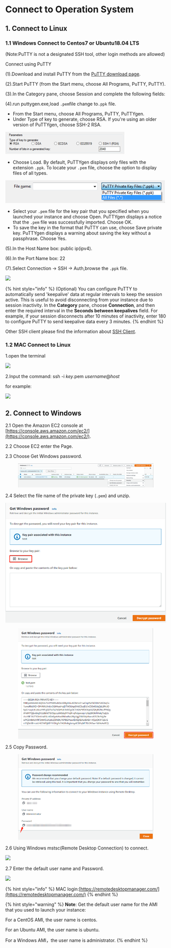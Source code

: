 # Connect to Operation System

## 1. Connect to Linux

### **1.1 Windows Connect to Centos7 or Ubuntu18.04 LTS**

(Note:PuTTY is not a designated SSH tool, other login methods are allowed)

Connect using PuTTY

(1).Download and install PuTTY from the [PuTTY download page](http://www.chiark.greenend.org.uk/\~sgtatham/putty/).

(2).Start PuTTY (from the Start menu, choose All Programs, PuTTY, PuTTY).

(3).In the Category pane, choose Session and complete the following fields:

(4).run puttygen.exe,load `.pem`file change to`.ppk` file.

* From the Start menu, choose All Programs, PuTTY, PuTTYgen.
* Under Type of key to generate, choose RSA. If you're using an older version of PuTTYgen, choose SSH-2 RSA.

![](<../../.gitbook/assets/image (18).png>)

* Choose Load. By default, PuTTYgen displays only files with the extension `.ppk`. To locate your `.pem` file, choose the option to display files of all types.

![](../../.gitbook/assets/image.png)

* Select your `.pem` file for the key pair that you specified when you launched your instance and choose Open. PuTTYgen displays a notice that the `.pem` file was successfully imported. Choose OK.
* To save the key in the format that PuTTY can use, choose Save private key. PuTTYgen displays a warning about saving the key without a passphrase. Choose Yes.

&#x20; (5).In the Host Name box: public ip(ipv4).

&#x20; (6).In the Port Name box: 22

&#x20; (7).Select Connection -> SSH -> Auth,browse the `.ppk` file.

![](<../../.gitbook/assets/image (85).png>)

{% hint style="info" %}
(Optional) You can configure PuTTY to automatically send 'keepalive' data at regular intervals to keep the session active. This is useful to avoid disconnecting from your instance due to session inactivity. In the **Category** pane, choose **Connection**, and then enter the required interval in the **Seconds between keepalives** field. For example, if your session disconnects after 10 minutes of inactivity, enter 180 to configure PuTTY to send keepalive data every 3 minutes.
{% endhint %}

Other SSH client please find the information about [SSH Client](https://www.slant.co/topics/149/\~best-ssh-clients-for-windows).

### **1.2 MAC Connect to Linux**

1.open the terminal

![](<../../.gitbook/assets/image (106).png>)

2.Input the command: ssh -i _key_.pem _username_@_host_

for example:

![](<../../.gitbook/assets/image (103).png>)

## **2. Connect to Windows**&#x20;

2.1 Open the Amazon EC2 console at [https://console.aws.amazon.com/ec2/](https://console.aws.amazon.com/ec2/).

2.2 Choose EC2 enter the Page.

2.3 Choose Get Windows password.

<figure><img src="../../.gitbook/assets/11.png" alt=""><figcaption></figcaption></figure>

2.4 Select the file name of the private key (`.pem`) and unzip.

![](../../.gitbook/assets/12.png)

<figure><img src="../../.gitbook/assets/13.png" alt=""><figcaption></figcaption></figure>

2.5 Copy Password.

<figure><img src="../../.gitbook/assets/14.png" alt=""><figcaption></figcaption></figure>

2.6 Using Windows mstsc(Remote Desktop Connection) to connect.

![](<../../.gitbook/assets/image (60).png>)

2.7 Enter the default user name and Password.

![](<../../.gitbook/assets/image (63).png>)

{% hint style="info" %}
MAC login:[https://remotedesktopmanager.com/](https://remotedesktopmanager.com/)
{% endhint %}

{% hint style="warning" %}
**Note**: Get the default user name for the AMI that you used to launch your instance: ‌

For a CentOS AMI, the user name is centos. ‌

For an Ubuntu AMI, the user name is ubuntu. ‌

For a Windows AMI，the user name is administrator.
{% endhint %}
